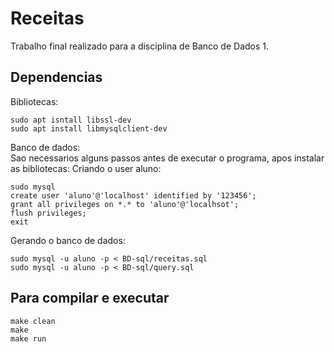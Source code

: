 # Receitas
Trabalho final realizado para a disciplina de Banco de Dados 1.

## Dependencias
Bibliotecas:
```
sudo apt isntall libssl-dev
sudo apt install libmysqlclient-dev
```
Banco de dados: \
Sao necessarios alguns passos antes de executar o programa, apos instalar as bibliotecas:
Criando o user aluno:
```
sudo mysql
create user 'aluno'@'localhost' identified by '123456';
grant all privileges on *.* to 'aluno'@'localhsot';
flush privileges;
exit
```
Gerando o banco de dados:
```
sudo mysql -u aluno -p < BD-sql/receitas.sql
sudo mysql -u aluno -p < BD-sql/query.sql
```

## Para compilar e executar
```
make clean
make
make run
```

